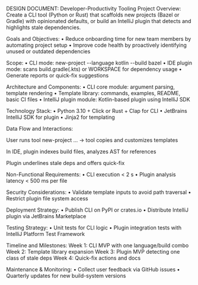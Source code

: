 DESIGN DOCUMENT: Developer-Productivity Tooling Project
Overview:
Create a CLI tool (Python or Rust) that scaffolds new projects (Bazel or Gradle) with opinionated defaults, or build an IntelliJ plugin that detects and highlights stale dependencies.

Goals and Objectives:
• Reduce onboarding time for new team members by automating project setup
• Improve code health by proactively identifying unused or outdated dependencies

Scope:
• CLI mode: new-project --language kotlin --build bazel
• IDE plugin mode: scans build.gradle(.kts) or WORKSPACE for dependency usage
• Generate reports or quick-fix suggestions

Architecture and Components:
• CLI core module: argument parsing, template rendering
• Template library: commands, examples, README, basic CI files
• IntelliJ plugin module: Kotlin-based plugin using IntelliJ SDK

Technology Stack:
• Python 3.10 + Click or Rust + Clap for CLI
• JetBrains IntelliJ SDK for plugin
• Jinja2 for templating

Data Flow and Interactions:

User runs tool new-project … → tool copies and customizes templates

In IDE, plugin indexes build files, analyzes AST for references

Plugin underlines stale deps and offers quick-fix

Non-Functional Requirements:
• CLI execution < 2 s
• Plugin analysis latency < 500 ms per file

Security Considerations:
• Validate template inputs to avoid path traversal
• Restrict plugin file system access

Deployment Strategy:
• Publish CLI on PyPI or crates.io
• Distribute IntelliJ plugin via JetBrains Marketplace

Testing Strategy:
• Unit tests for CLI logic
• Plugin integration tests with IntelliJ Platform Test Framework

Timeline and Milestones:
Week 1: CLI MVP with one language/build combo
Week 2: Template library expansion
Week 3: Plugin MVP detecting one class of stale deps
Week 4: Quick-fix actions and docs

Maintenance & Monitoring:
• Collect user feedback via GitHub issues
• Quarterly updates for new build-system versions
